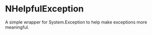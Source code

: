 NHelpfulException
====

A simple wrapper for System.Exception to help make exceptions more meaningful.